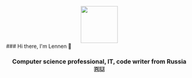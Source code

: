 <div id="header" align="center">
  <img src="https://media.giphy.com/media/M9gbBd9nbDrOTu1Mqx/giphy.gif" width="100"/>
</div>
### Hi there, I'm Lennen 👋
<h3 align="center">Computer science professional, IT, code writer from Russia 🇷🇺</h3>

